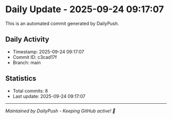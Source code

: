 # Daily Update - 2025-09-24 09:17:07

This is an automated commit generated by DailyPush.

## Daily Activity
- Timestamp: 2025-09-24 09:17:07
- Commit ID: c3cad17f
- Branch: main

## Statistics
- Total commits: 8
- Last update: 2025-09-24 09:17:07

---
*Maintained by DailyPush - Keeping GitHub active! 🚀*
